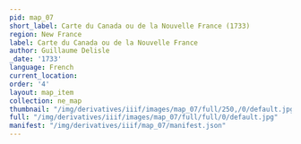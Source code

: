 ```yaml
---
pid: map_07
short_label: Carte du Canada ou de la Nouvelle France (1733)
region: New France
label: Carte du Canada ou de la Nouvelle France
author: Guillaume Delisle
_date: '1733'
language: French
current_location: 
order: '4'
layout: map_item
collection: ne_map
thumbnail: "/img/derivatives/iiif/images/map_07/full/250,/0/default.jpg"
full: "/img/derivatives/iiif/images/map_07/full/full/0/default.jpg"
manifest: "/img/derivatives/iiif/map_07/manifest.json"
---
```

